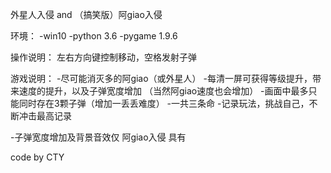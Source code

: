外星人入侵 and （搞笑版）阿giao入侵

环境：
-win10
-python 3.6 
-pygame 1.9.6


操作说明：
左右方向键控制移动，空格发射子弹

游戏说明：
-尽可能消灭多的阿giao（或外星人）
-每清一屏可获得等级提升，带来速度的提升，以及子弹宽度增加
（当然阿giao速度也会增加）
-画面中最多只能同时存在3颗子弹（增加一丢丢难度）
-一共三条命
-记录玩法，挑战自己，不断冲击最高记录

-子弹宽度增加及背景音效仅 阿giao入侵 具有




code by CTY
